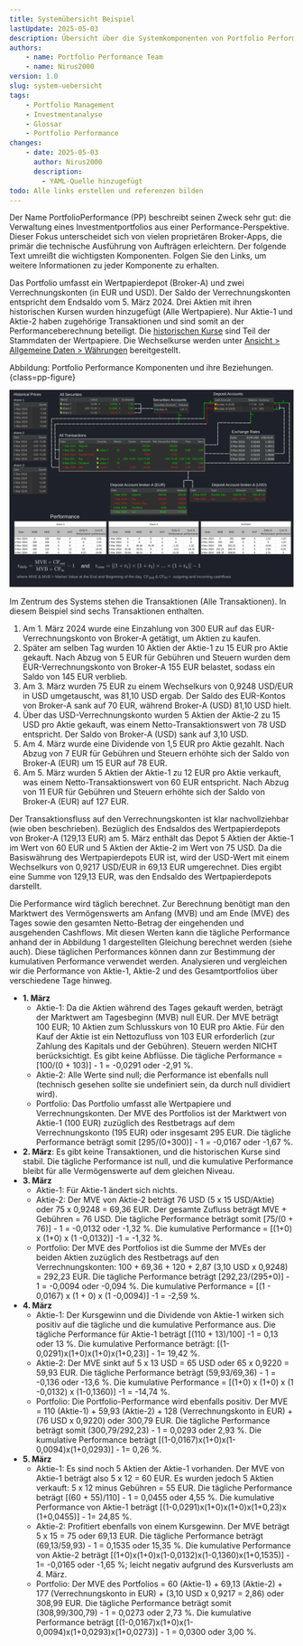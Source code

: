 ```yaml
---
title: Systemübersicht Beispiel
lastUpdate: 2025-05-03
description: Übersicht über die Systemkomponenten von Portfolio Performance, detailliert wie Transaktionen, Performanceberechnungen und andere Faktoren die Gesamtperformance des Portfolios beeinflussen.
authors:
    - name: Portfolio Performance Team
    - name: Nirus2000
version: 1.0
slug: system-uebersicht
tags:
    - Portfolio Management
    - Investmentanalyse
    - Glossar
    - Portfolio Performance
changes:
    - date: 2025-05-03
      author: Nirus2000
      description:
        - YAML-Quelle hinzugefügt
todo: Alle links erstellen und referenzen bilden
---
```


Der Name PortfolioPerformance (PP) beschreibt seinen Zweck sehr gut: die Verwaltung eines Investmentportfolios aus einer Performance-Perspektive. Dieser Fokus unterscheidet sich von vielen proprietären Broker-Apps, die primär die technische Ausführung von Aufträgen erleichtern. Der folgende Text umreißt die wichtigsten Komponenten. Folgen Sie den Links, um weitere Informationen zu jeder Komponente zu erhalten.

Das Portfolio umfasst ein Wertpapierdepot (Broker-A) und zwei Verrechnungskonten (in EUR und USD). Der Saldo der Verrechnungskonten entspricht dem Endsaldo vom 5. März 2024. Drei Aktien mit ihren historischen Kursen wurden hinzugefügt (Alle Wertpapiere). Nur Aktie-1 und Aktie-2 haben zugehörige Transaktionen und sind somit an der Performanceberechnung beteiligt. Die [historischen Kurse](../how-to/historische-aktienkurse/index.md) sind Teil der Stammdaten der Wertpapiere. Die Wechselkurse werden unter [Ansicht > Allgemeine Daten > Währungen](../referenzhandbuch/ansichten/stammdaten/waehrungen.md) bereitgestellt.

Abbildung: Portfolio Performance Komponenten und ihre Beziehungen. {class=pp-figure}

![](images/system-uebersicht-beispiel.svg)

Im Zentrum des Systems stehen die Transaktionen (Alle Transaktionen). In diesem Beispiel sind sechs Transaktionen enthalten.

1. Am 1. März 2024 wurde eine Einzahlung von 300 EUR auf das EUR-Verrechnungskonto von Broker-A getätigt, um Aktien zu kaufen.
2. Später am selben Tag wurden 10 Aktien der Aktie-1 zu 15 EUR pro Aktie gekauft. Nach Abzug von 5 EUR für Gebühren und Steuern wurden dem EUR-Verrechnungskonto von Broker-A 155 EUR belastet, sodass ein Saldo von 145 EUR verblieb.
3. Am 3. März wurden 75 EUR zu einem Wechselkurs von 0,9248 USD/EUR in USD umgetauscht, was 81,10 USD ergab. Der Saldo des EUR-Kontos von Broker-A sank auf 70 EUR, während Broker-A (USD) 81,10 USD hielt.
4. Über das USD-Verrechnungskonto wurden 5 Aktien der Aktie-2 zu 15 USD pro Aktie gekauft, was einem Netto-Transaktionswert von 78 USD entspricht. Der Saldo von Broker-A (USD) sank auf 3,10 USD.
5. Am 4. März wurde eine Dividende von 1,5 EUR pro Aktie gezahlt. Nach Abzug von 7 EUR für Gebühren und Steuern erhöhte sich der Saldo von Broker-A (EUR) um 15 EUR auf 78 EUR.
6. Am 5. März wurden 5 Aktien der Aktie-1 zu 12 EUR pro Aktie verkauft, was einem Netto-Transaktionswert von 60 EUR entspricht. Nach Abzug von 11 EUR für Gebühren und Steuern erhöhte sich der Saldo von Broker-A (EUR) auf 127 EUR.

Der Transaktionsfluss auf den Verrechnungskonten ist klar nachvollziehbar (wie oben beschrieben). Bezüglich des Endsaldos des Wertpapierdepots von Broker-A (129,13 EUR) am 5. März enthält das Depot 5 Aktien der Aktie-1 im Wert von 60 EUR und 5 Aktien der Aktie-2 im Wert von 75 USD. Da die Basiswährung des Wertpapierdepots EUR ist, wird der USD-Wert mit einem Wechselkurs von 0,9217 USD/EUR in 69,13 EUR umgerechnet. Dies ergibt eine Summe von 129,13 EUR, was den Endsaldo des Wertpapierdepots darstellt.

Die Performance wird täglich berechnet. Zur Berechnung benötigt man den Marktwert des Vermögenswerts am Anfang (MVB) und am Ende (MVE) des Tages sowie den gesamten Netto-Betrag der eingehenden und ausgehenden Cashflows. Mit diesen Werten kann die tägliche Performance anhand der in Abbildung 1 dargestellten Gleichung berechnet werden (siehe auch). Diese täglichen Performances können dann zur Bestimmung der kumulativen Performance verwendet werden. Analysieren und vergleichen wir die Performance von Aktie-1, Aktie-2 und des Gesamtportfolios über verschiedene Tage hinweg.

- **1. März**
    * Aktie-1: Da die Aktien während des Tages gekauft werden, beträgt der Marktwert am Tagesbeginn (MVB) null EUR. Der MVE beträgt 100 EUR; 10 Aktien zum Schlusskurs von 10 EUR pro Aktie. Für den Kauf der Aktie ist ein Nettozufluss von 103 EUR erforderlich (zur Zahlung des Kapitals und der Gebühren). Steuern werden NICHT berücksichtigt. Es gibt keine Abflüsse. Die tägliche Performance = \[100/(0 + 103)] - 1 = -0,0291 oder -2,91 %.
    * Aktie-2: Alle Werte sind null; die Performance ist ebenfalls null (technisch gesehen sollte sie undefiniert sein, da durch null dividiert wird).
    * Portfolio: Das Portfolio umfasst alle Wertpapiere und Verrechnungskonten. Der MVE des Portfolios ist der Marktwert von Aktie-1 (100 EUR) zuzüglich des Restbetrags auf dem Verrechnungskonto (195 EUR) oder insgesamt 295 EUR. Die tägliche Performance beträgt somit \[295/(0+300)] - 1 = -0,0167 oder -1,67 %.
- **2. März**: Es gibt keine Transaktionen, und die historischen Kurse sind stabil. Die tägliche Performance ist null, und die kumulative Performance bleibt für alle Vermögenswerte auf dem gleichen Niveau.
- **3. März**
    * Aktie-1: Für Aktie-1 ändert sich nichts.
    * Aktie-2: Der MVE von Aktie-2 beträgt 76 USD (5 x 15 USD/Aktie) oder 75 x 0,9248 = 69,36 EUR. Der gesamte Zufluss beträgt MVE + Gebühren = 76 USD. Die tägliche Performance beträgt somit \[75/(0 + 76)] - 1 = -0,0132 oder -1,32 %. Die kumulative Performance = \[(1+0) x (1+0) x (1 -0,0132)] -1 = -1,32 %.
    * Portfolio: Der MVE des Portfolios ist die Summe der MVEs der beiden Aktien zuzüglich des Restbetrags auf den Verrechnungskonten: 100 + 69,36 + 120 + 2,87 (3,10 USD x 0,9248) = 292,23 EUR. Die tägliche Performance beträgt \[292,23/(295+0)] - 1 = -0,0094 oder -0,094 %. Die kumulative Performance = \[(1 - 0,0167) x (1 + 0) x (1 -0,0094)] -1 = -2,59 %.
- **4. März**
    * Aktie-1: Der Kursgewinn und die Dividende von Aktie-1 wirken sich positiv auf die tägliche und die kumulative Performance aus. Die tägliche Performance für Aktie-1 beträgt \[(110 + 13)/100] -1 = 0,13 oder 13 %. Die kumulative Performance beträgt: \[(1-0,0291)x(1+0)x(1+0)x(1+0,23)] - 1= 19,42 %.
    * Aktie-2: Der MVE sinkt auf 5 x 13 USD = 65 USD oder 65 x 0,9220 = 59,93 EUR. Die tägliche Performance beträgt (59,93/69,36) - 1 = -0,136 oder -13,6 %. Die kumulative Performance = \[(1+0) x (1+0) x (1 -0,0132) x (1-0,1360)] -1 = -14,74 %.
    * Portfolio: Die Portfolio-Performance wird ebenfalls positiv. Der MVE = 110 (Aktie-1) + 59,93 (Aktie-2) + 128 (Verrechnungskonto in EUR) + (76 USD x 0,9220) oder 300,79 EUR. Die tägliche Performance beträgt somit (300,79/292,23) - 1 = 0,0293 oder 2,93 %. Die kumulative Performance beträgt \[(1-0,0167)x(1+0)x(1-0,0094)x(1+0,0293)] - 1= 0,26 %.
- **5. März**
    * Aktie-1: Es sind noch 5 Aktien der Aktie-1 vorhanden. Der MVE von Aktie-1 beträgt also 5 x 12 = 60 EUR. Es wurden jedoch 5 Aktien verkauft: 5 x 12 minus Gebühren = 55 EUR. Die tägliche Performance beträgt \[(60 + 55)/110] - 1 = 0,0455 oder 4,55 %. Die kumulative Performance von Aktie-1 beträgt \[(1-0,0291)x(1+0)x(1+0)x(1+0,23)x (1+0,0455)] - 1= 24,85 %.
    * Aktie-2: Profitiert ebenfalls von einem Kursgewinn. Der MVE beträgt 5 x 15 = 75 oder 69,13 EUR. Die tägliche Performance beträgt (69,13/59,93) - 1 = 0,1535 oder 15,35 %. Die kumulative Performance von Aktie-2 beträgt \[(1+0)x(1+0)x(1-0,0132)x(1-0,1360)x(1+0,1535)] - 1= -0,0165 oder -1,65 %; leicht negativ aufgrund des Kursverlusts am 4. März.
    * Portfolio: Der MVE des Portfolios = 60 (Aktie-1) + 69,13 (Aktie-2) + 177 (Verrechnungskonto in EUR) + (3,10 USD x 0,9217 = 2,86) oder 308,99 EUR. Die tägliche Performance beträgt somit (308,99/300,79) - 1 = 0,0273 oder 2,73 %. Die kumulative Performance beträgt \[(1-0,0167)x(1+0)x(1-0,0094)x(1+0,0293)x(1+0,0273)] - 1 = 0,0300 oder 3,00 %.